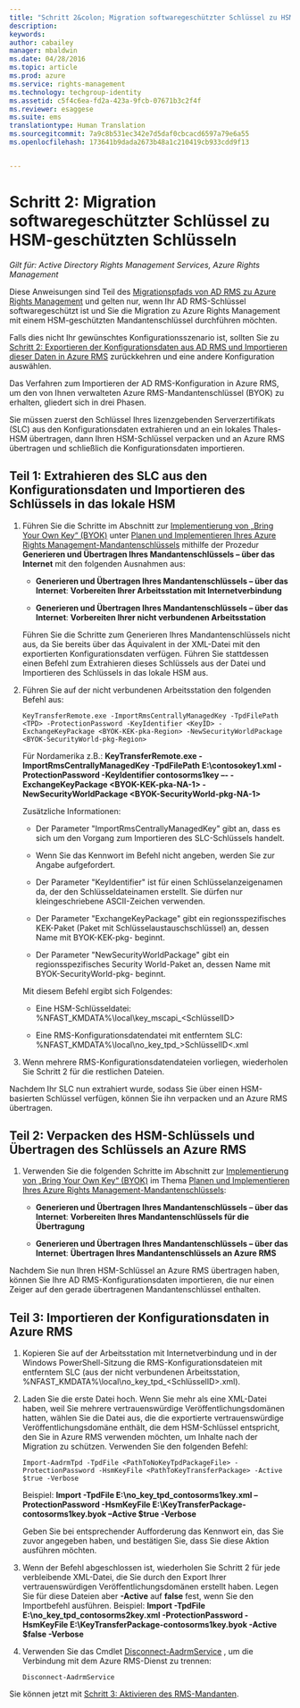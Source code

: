 ```yaml
---
title: "Schritt 2&colon; Migration softwaregeschützter Schlüssel zu HSM-geschützten Schlüsseln | Azure RMS"
description: 
keywords: 
author: cabailey
manager: mbaldwin
ms.date: 04/28/2016
ms.topic: article
ms.prod: azure
ms.service: rights-management
ms.technology: techgroup-identity
ms.assetid: c5f4c6ea-fd2a-423a-9fcb-07671b3c2f4f
ms.reviewer: esaggese
ms.suite: ems
translationtype: Human Translation
ms.sourcegitcommit: 7a9c8b531ec342e7d5daf0cbcacd6597a79e6a55
ms.openlocfilehash: 173641b9dada2673b48a1c210419cb933cdd9f13


---
```


# Schritt 2: Migration softwaregeschützter Schlüssel zu HSM-geschützten Schlüsseln

*Gilt für: Active Directory Rights Management Services, Azure Rights Management*


Diese Anweisungen sind Teil des [Migrationspfads von AD RMS zu Azure Rights Management](migrate-from-ad-rms-to-azure-rms.md) und gelten nur, wenn Ihr AD RMS-Schlüssel softwaregeschützt ist und Sie die Migration zu Azure Rights Management mit einem HSM-geschützten Mandantenschlüssel durchführen möchten. 

Falls dies nicht Ihr gewünschtes Konfigurationsszenario ist, sollten Sie zu [Schritt 2: Exportieren der Konfigurationsdaten aus AD RMS und Importieren dieser Daten in Azure RMS](migrate-from-ad-rms-phase1.md#step-2-export-configuration-data-from-ad-rms-and-import-it-to-azure-rms) zurückkehren und eine andere Konfiguration auswählen.

Das Verfahren zum Importieren der AD RMS-Konfiguration in Azure RMS, um den von Ihnen verwalteten Azure RMS-Mandantenschlüssel (BYOK) zu erhalten, gliedert sich in drei Phasen.

Sie müssen zuerst den Schlüssel Ihres lizenzgebenden Serverzertifikats (SLC) aus den Konfigurationsdaten extrahieren und an ein lokales Thales-HSM übertragen, dann Ihren HSM-Schlüssel verpacken und an Azure RMS übertragen und schließlich die Konfigurationsdaten importieren.

## Teil 1: Extrahieren des SLC aus den Konfigurationsdaten und Importieren des Schlüssels in das lokale HSM

1.  Führen Sie die Schritte im Abschnitt zur [Implementierung von „Bring Your Own Key“ (BYOK)](plan-implement-tenant-key.md#implementing-your-azure-rights-management-tenant-key) unter [Planen und Implementieren Ihres Azure Rights Management-Mandantenschlüssels](plan-implement-tenant-key.md) mithilfe der Prozedur **Generieren und Übertragen Ihres Mandantenschlüssels – über das Internet** mit den folgenden Ausnahmen aus:

    -   **Generieren und Übertragen Ihres Mandantenschlüssels – über das Internet**: **Vorbereiten Ihrer Arbeitsstation mit Internetverbindung**

    -   **Generieren und Übertragen Ihres Mandantenschlüssels – über das Internet**: **Vorbereiten Ihrer nicht verbundenen Arbeitsstation**

    Führen Sie die Schritte zum Generieren Ihres Mandantenschlüssels nicht aus, da Sie bereits über das Äquivalent in der XML-Datei mit den exportierten Konfigurationsdaten verfügen. Führen Sie stattdessen einen Befehl zum Extrahieren dieses Schlüssels aus der Datei und Importieren des Schlüssels in das lokale HSM aus.

2.  Führen Sie auf der nicht verbundenen Arbeitsstation den folgenden Befehl aus:

    ```
    KeyTransferRemote.exe -ImportRmsCentrallyManagedKey -TpdFilePath <TPD> -ProtectionPassword -KeyIdentifier <KeyID> -ExchangeKeyPackage <BYOK-KEK-pka-Region> -NewSecurityWorldPackage <BYOK-SecurityWorld-pkg-Region>
    ```
    Für Nordamerika z.B.: **KeyTransferRemote.exe -ImportRmsCentrallyManagedKey -TpdFilePath E:\contosokey1.xml -ProtectionPassword -KeyIdentifier contosorms1key –- -ExchangeKeyPackage &lt;BYOK-KEK-pka-NA-1&gt; -NewSecurityWorldPackage &lt;BYOK-SecurityWorld-pkg-NA-1&gt;**

    Zusätzliche Informationen:

    -   Der Parameter "ImportRmsCentrallyManagedKey" gibt an, dass es sich um den Vorgang zum Importieren des SLC-Schlüssels handelt.

    -   Wenn Sie das Kennwort im Befehl nicht angeben, werden Sie zur Angabe aufgefordert.

    -   Der Parameter "KeyIdentifier" ist für einen Schlüsselanzeigenamen da, der den Schlüsseldateinamen erstellt. Sie dürfen nur kleingeschriebene ASCII-Zeichen verwenden.

    -   Der Parameter "ExchangeKeyPackage" gibt ein regionsspezifisches KEK-Paket (Paket mit Schlüsselaustauschschlüssel) an, dessen Name mit BYOK-KEK-pkg- beginnt.

    -   Der Parameter "NewSecurityWorldPackage" gibt ein regionsspezifisches Security World-Paket an, dessen Name mit BYOK-SecurityWorld-pkg- beginnt.

    Mit diesem Befehl ergibt sich Folgendes:

    -   Eine HSM-Schlüsseldatei: %NFAST_KMDATA%\local\key_mscapi_&lt;SchlüsselID&gt;

    -   Eine RMS-Konfigurationsdatendatei mit entferntem SLC: %NFAST_KMDATA%\local\no_key_tpd_&gt;SchlüsselID&lt;.xml

3.  Wenn mehrere RMS-Konfigurationsdatendateien vorliegen, wiederholen Sie Schritt 2 für die restlichen Dateien.

Nachdem Ihr SLC nun extrahiert wurde, sodass Sie über einen HSM-basierten Schlüssel verfügen, können Sie ihn verpacken und an Azure RMS übertragen.

## Teil 2: Verpacken des HSM-Schlüssels und Übertragen des Schlüssels an Azure RMS

1.  Verwenden Sie die folgenden Schritte im Abschnitt zur [Implementierung von „Bring Your Own Key“ (BYOK)](plan-implement-tenant-key.md#implementing-your-azure-rights-management-tenant-key) im Thema [Planen und Implementieren Ihres Azure Rights Management-Mandantenschlüssels](plan-implement-tenant-key.md):

    -   **Generieren und Übertragen Ihres Mandantenschlüssels – über das Internet**: **Vorbereiten Ihres Mandantenschlüssels für die Übertragung**

    -   **Generieren und Übertragen Ihres Mandantenschlüssels – über das Internet**: **Übertragen Ihres Mandantenschlüssels an Azure RMS**

Nachdem Sie nun Ihren HSM-Schlüssel an Azure RMS übertragen haben, können Sie Ihre AD RMS-Konfigurationsdaten importieren, die nur einen Zeiger auf den gerade übertragenen Mandantenschlüssel enthalten.

## Teil 3: Importieren der Konfigurationsdaten in Azure RMS

1.  Kopieren Sie auf der Arbeitsstation mit Internetverbindung und in der Windows PowerShell-Sitzung die RMS-Konfigurationsdateien mit entferntem SLC (aus der nicht verbundenen Arbeitsstation, %NFAST_KMDATA%\local\no_key_tpd_&lt;SchlüsselID&gt;.xml).

2.  Laden Sie die erste Datei hoch. Wenn Sie mehr als eine XML-Datei haben, weil Sie mehrere vertrauenswürdige Veröffentlichungsdomänen hatten, wählen Sie die Datei aus, die die exportierte vertrauenswürdige Veröffentlichungsdomäne enthält, die dem HSM-Schlüssel entspricht, den Sie in Azure RMS verwenden möchten, um Inhalte nach der Migration zu schützen. Verwenden Sie den folgenden Befehl:

    ```
    Import-AadrmTpd -TpdFile <PathToNoKeyTpdPackageFile> -ProtectionPassword -HsmKeyFile <PathToKeyTransferPackage> -Active $true -Verbose
    ```
    Beispiel: **Import -TpdFile E:\no_key_tpd_contosorms1key.xml –ProtectionPassword -HsmKeyFile E:\KeyTransferPackage-contosorms1key.byok –Active $true -Verbose**

    Geben Sie bei entsprechender Aufforderung das Kennwort ein, das Sie zuvor angegeben haben, und bestätigen Sie, dass Sie diese Aktion ausführen möchten.

3.  Wenn der Befehl abgeschlossen ist, wiederholen Sie Schritt 2 für jede verbleibende XML-Datei, die Sie durch den Export Ihrer vertrauenswürdigen Veröffentlichungsdomänen erstellt haben. Legen Sie für diese Dateien aber **-Active** auf **false** fest, wenn Sie den Importbefehl ausführen. Beispiel: **Import -TpdFile E:\no_key_tpd_contosorms2key.xml -ProtectionPassword -HsmKeyFile E:\KeyTransferPackage-contosorms1key.byok -Active $false -Verbose**

4.  Verwenden Sie das Cmdlet [Disconnect-AadrmService](http://msdn.microsoft.com/library/windowsazure/dn629416.aspx) , um die Verbindung mit dem Azure RMS-Dienst zu trennen:

    ```
    Disconnect-AadrmService
    ```

Sie können jetzt mit [Schritt 3: Aktivieren des RMS-Mandanten](migrate-from-ad-rms-phase1.md#step-3-activate-your-rms-tenant).





<!--HONumber=Jun16_HO4-->


